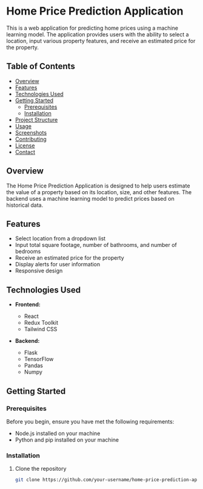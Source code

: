 # Home Price Prediction Application

This is a web application for predicting home prices using a machine learning model. The application provides users with the ability to select a location, input various property features, and receive an estimated price for the property.

## Table of Contents

- [Overview](#overview)
- [Features](#features)
- [Technologies Used](#technologies-used)
- [Getting Started](#getting-started)
  - [Prerequisites](#prerequisites)
  - [Installation](#installation)
- [Project Structure](#project-structure)
- [Usage](#usage)
- [Screenshots](#screenshots)
- [Contributing](#contributing)
- [License](#license)
- [Contact](#contact)

## Overview

The Home Price Prediction Application is designed to help users estimate the value of a property based on its location, size, and other features. The backend uses a machine learning model to predict prices based on historical data.

## Features

- Select location from a dropdown list
- Input total square footage, number of bathrooms, and number of bedrooms
- Receive an estimated price for the property
- Display alerts for user information
- Responsive design

## Technologies Used

- **Frontend:**
  - React
  - Redux Toolkit
  - Tailwind CSS

- **Backend:**
  - Flask
  - TensorFlow
  - Pandas
  - Numpy

## Getting Started

### Prerequisites

Before you begin, ensure you have met the following requirements:

- Node.js installed on your machine
- Python and pip installed on your machine

### Installation

1. Clone the repository
   ```sh
   git clone https://github.com/your-username/home-price-prediction-app.git
